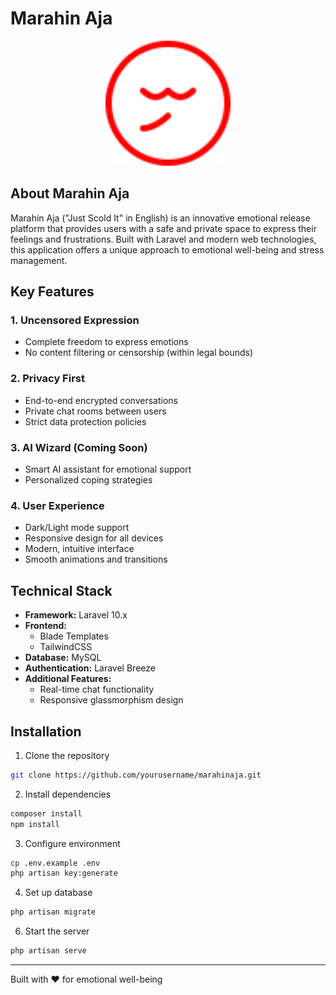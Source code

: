# Marahin Aja

<p align="center">
<img src="public/images/logo.svg" width="200" alt="Marahin Aja Logo">
</p>

## About Marahin Aja

Marahin Aja ("Just Scold It" in English) is an innovative emotional release platform that provides users with a safe and private space to express their feelings and frustrations. Built with Laravel and modern web technologies, this application offers a unique approach to emotional well-being and stress management.

## Key Features

### 1. Uncensored Expression
- Complete freedom to express emotions
- No content filtering or censorship (within legal bounds)

### 2. Privacy First
- End-to-end encrypted conversations
- Private chat rooms between users
- Strict data protection policies

### 3. AI Wizard (Coming Soon)
- Smart AI assistant for emotional support
- Personalized coping strategies

### 4. User Experience
- Dark/Light mode support
- Responsive design for all devices
- Modern, intuitive interface
- Smooth animations and transitions

## Technical Stack

- **Framework:** Laravel 10.x
- **Frontend:** 
  - Blade Templates
  - TailwindCSS
- **Database:** MySQL
- **Authentication:** Laravel Breeze
- **Additional Features:**
  - Real-time chat functionality
  - Responsive glassmorphism design

## Installation

1. Clone the repository
```bash
git clone https://github.com/yourusername/marahinaja.git
```

2. Install dependencies
```bash
composer install
npm install
```

3. Configure environment
```bash
cp .env.example .env
php artisan key:generate
```

4. Set up database
```bash
php artisan migrate
```

6. Start the server
```bash
php artisan serve
```
---

Built with ❤️ for emotional well-being
